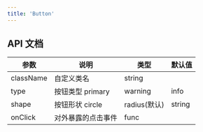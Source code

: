 ```yaml
---
title: 'Button'
---
```


## API 文档

| 参数      | 说明               | 类型         | 默认值 |
| --------- | ------------------ | ------------ | ------ |
| className | 自定义类名         | string       |        |
| type      | 按钮类型 primary   | warning      | info   | default | pure | string | default |
| shape     | 按钮形状 circle    | radius(默认) | string | radius |
| onClick   | 对外暴露的点击事件 | func         |        |
